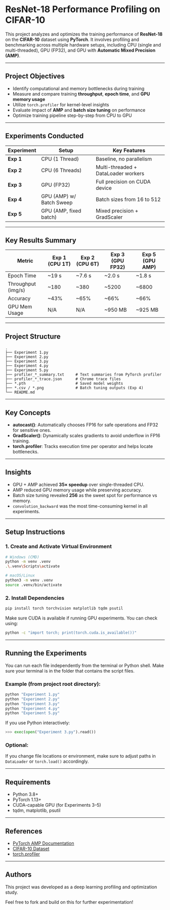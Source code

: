 #  ResNet-18 Performance Profiling on CIFAR-10

This project analyzes and optimizes the training performance of **ResNet-18** on the **CIFAR-10** dataset using **PyTorch**. It involves profiling and benchmarking across multiple hardware setups, including CPU (single and multi-threaded), GPU (FP32), and GPU with **Automatic Mixed Precision (AMP)**.

---

##  Project Objectives

- Identify computational and memory bottlenecks during training  
- Measure and compare training **throughput**, **epoch time**, and **GPU memory usage**  
- Utilize `torch.profiler` for kernel-level insights  
- Evaluate impact of **AMP** and **batch size tuning** on performance  
- Optimize training pipeline step-by-step from CPU to GPU

---

##  Experiments Conducted

| Experiment | Setup                         | Key Features                       |
|------------|-------------------------------|------------------------------------|
| **Exp 1**  | CPU (1 Thread)                | Baseline, no parallelism           |
| **Exp 2**  | CPU (6 Threads)               | Multi-threaded + DataLoader workers |
| **Exp 3**  | GPU (FP32)                    | Full precision on CUDA device      |
| **Exp 4**  | GPU (AMP) w/ Batch Sweep      | Batch sizes from 16 to 512         |
| **Exp 5**  | GPU (AMP, fixed batch)        | Mixed precision + GradScaler       |

---

##  Key Results Summary

| Metric               | Exp 1 (CPU 1T) | Exp 2 (CPU 6T) | Exp 3 (GPU FP32) | Exp 5 (GPU AMP) |
|----------------------|----------------|----------------|------------------|-----------------|
| Epoch Time           | ~19 s          | ~7.6 s         | ~2.0 s           | ~1.8 s          |
| Throughput (img/s)   | ~180           | ~380           | ~5200            | ~6800           |
| Accuracy             | ~43%           | ~65%           | ~66%             | ~66%            |
| GPU Mem Usage        | N/A            | N/A            | ~950 MB          | ~925 MB         |

---

##  Project Structure

```
.
├── Experiment 1.py
├── Experiment 2.py
├── Experiment 3.py
├── Experiment 4.py
├── Experiment 5.py
├── profiler_*_summary.txt     # Text summaries from PyTorch profiler
├── profiler_*_trace.json      # Chrome trace files
├── *.pth                      # Saved model weights
├── *.csv / *.png              # Batch tuning outputs (Exp 4)
└── README.md
```

---

##  Key Concepts

- **autocast()**: Automatically chooses FP16 for safe operations and FP32 for sensitive ones.
- **GradScaler()**: Dynamically scales gradients to avoid underflow in FP16 training.
- **torch.profiler**: Tracks execution time per operator and helps locate bottlenecks.

---

##  Insights

- GPU + AMP achieved **35× speedup** over single-threaded CPU.
- AMP reduced GPU memory usage while preserving accuracy.
- Batch size tuning revealed **256** as the sweet spot for performance vs memory.
- `convolution_backward` was the most time-consuming kernel in all experiments.

---

##  Setup Instructions

### 1.  Create and Activate Virtual Environment
```bash
# Windows (CMD)
python -m venv .venv
.\.venv\Scripts\activate

# macOS/Linux
python3 -m venv .venv
source .venv/bin/activate
```

### 2.  Install Dependencies
```bash
pip install torch torchvision matplotlib tqdm psutil
```
Make sure CUDA is available if running GPU experiments. You can check using:
```bash
python -c "import torch; print(torch.cuda.is_available())"
```

---

##  Running the Experiments

You can run each file independently from the terminal or Python shell.
Make sure your terminal is in the folder that contains the script files.

### Example (from project root directory):
```bash
python "Experiment 1.py"
python "Experiment 2.py"
python "Experiment 3.py"
python "Experiment 4.py"
python "Experiment 5.py"
```

If you use Python interactively:
```python
>>> exec(open("Experiment 3.py").read())
```

### Optional:
If you change file locations or environment, make sure to adjust paths in `DataLoader` or `torch.load()` accordingly.

---

##  Requirements

- Python 3.8+  
- PyTorch 1.13+  
- CUDA-capable GPU (for Experiments 3–5)  
- tqdm, matplotlib, psutil

---

##  References

- [PyTorch AMP Documentation](https://pytorch.org/docs/stable/amp.html)
- [CIFAR-10 Dataset](https://www.cs.toronto.edu/~kriz/cifar.html)
- [torch.profiler](https://pytorch.org/docs/stable/profiler.html)

---

##  Authors
This project was developed as a deep learning profiling and optimization study.

Feel free to fork and build on this for further experimentation!

